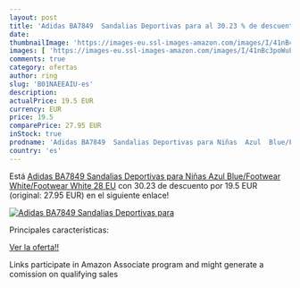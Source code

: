 ```yaml
---
layout: post
title: 'Adidas BA7849  Sandalias Deportivas para al 30.23 % de descuento'
date: 
thumbnailImage: 'https://images-eu.ssl-images-amazon.com/images/I/41nBc3poWuL._SL200_.jpg'
images: [ 'https://images-eu.ssl-images-amazon.com/images/I/41nBc3poWuL._SL200_.jpg' ]
comments: true
category: ofertas
author: ring
slug: 'B01NAEEAIU-es'
description:
actualPrice: 19.5 EUR
currency: EUR
price: 19.5
comparePrice: 27.95 EUR
inStock: true
prodname: 'Adidas BA7849  Sandalias Deportivas para Niñas  Azul  Blue/Footwear White/Footwear White   28 EU'
country: 'es'
---
```


Está [Adidas BA7849  Sandalias Deportivas para Niñas  Azul  Blue/Footwear White/Footwear White   28 EU](https://www.amazon.es/dp/B01NAEEAIU/?tag=tolees-21) con 30.23 de descuento por 19.5 EUR (original: 27.95 EUR) en el siguiente enlace!

[![Adidas BA7849  Sandalias Deportivas para](https://images-eu.ssl-images-amazon.com/images/I/41nBc3poWuL._SL200_.jpg)](https://www.amazon.es/dp/B01NAEEAIU/?tag=tolees-21)

Principales características:


[Ver la oferta!!](https://www.amazon.es/dp/B01NAEEAIU/?tag=tolees-21)

Links participate in Amazon Associate program and might generate a comission on qualifying sales



